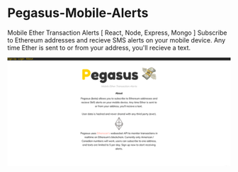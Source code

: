 # Pegasus-Mobile-Alerts
Mobile Ether Transaction Alerts
[ React, Node, Express, Mongo ] Subscribe to Ethereum addresses and recieve SMS alerts on your mobile device. Any time Ether is sent to or from your address, you'll recieve a text.

![Pegasus](https://raw.githubusercontent.com/NCal/Pegasus-Mobile-Alerts/master/Screen%20Shot%202018-03-27%20at%205.27.50%20PM.png)



